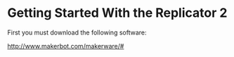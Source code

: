 Getting Started With the Replicator 2
=====================================



First you must download the following software:

http://www.makerbot.com/makerware/#



